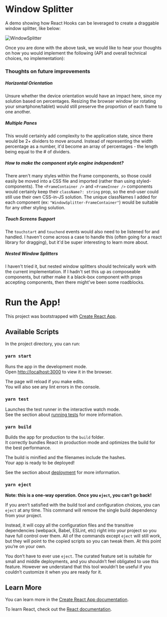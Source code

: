 # Window Splitter

A demo showing how React Hooks can be leveraged to create a draggable window splitter, like below:

![WindowSplitter](https://camo.githubusercontent.com/a0bf0d97ed76c5900458214b024ffe015a23c86f/68747470733a2f2f676973742e6769746875622e636f6d2f6f6c697669657274617373696e6172692f33386535303036366466383839346137633465306234366233396234326362382f7261772f6368726f6d652d6465762d746f6f6c732e676966)

Once you are done with the above task, we would like to hear your thoughts on how you would implement the following (API and overall technical choices, no implementation):

### Thoughts on future improvements

##### Horizontal Orientation

Unsure whether the device orientation would have an impact here, since my solution based on percentages. Resizing the browser window (or rotating your smartphone/tablet) would still preserve the proportion of each frame to one another.

##### Multiple Panes

This would certainly add complexity to the application state, since there would be 2+ dividers to move around. Instead of representing the width percentage as a number, it'd become an array of percentages - the length being equal to the # of dividers.

##### How to make the component style engine independent?

There aren't many styles within the Frame components, so those could easily be moved into a CSS file and imported (rather than using styled-components). The `<FrameContainer />` and `<FrameInner />` components would certainly keep their `className?: string` prop, so the end-user could still use their own CSS-in-JS solution. The unique classNames I added for each component (ex: `"WindowSplitter-FrameContainer"`) would be suitable for any other styling solution.

##### Touch Screens Support

The `touchstart` and `touchend` events would also need to be listened for and handled. I haven't come across a case to handle this (often going for a react library for dragging), but it'd be super interesting to learn more about.

##### Nested Window Splitters

I haven't tried it, but nested window splitters should technically work with the current implementation. If I hadn't set this up as composeable components, but rather make it a black-box component with props accepting components, then there might've been some roadblocks.

# Run the App!

This project was bootstrapped with [Create React App](https://github.com/facebook/create-react-app).

## Available Scripts

In the project directory, you can run:

### `yarn start`

Runs the app in the development mode.<br />
Open [http://localhost:3000](http://localhost:3000) to view it in the browser.

The page will reload if you make edits.<br />
You will also see any lint errors in the console.

### `yarn test`

Launches the test runner in the interactive watch mode.<br />
See the section about [running tests](https://facebook.github.io/create-react-app/docs/running-tests) for more information.

### `yarn build`

Builds the app for production to the `build` folder.<br />
It correctly bundles React in production mode and optimizes the build for the best performance.

The build is minified and the filenames include the hashes.<br />
Your app is ready to be deployed!

See the section about [deployment](https://facebook.github.io/create-react-app/docs/deployment) for more information.

### `yarn eject`

**Note: this is a one-way operation. Once you `eject`, you can’t go back!**

If you aren’t satisfied with the build tool and configuration choices, you can `eject` at any time. This command will remove the single build dependency from your project.

Instead, it will copy all the configuration files and the transitive dependencies (webpack, Babel, ESLint, etc) right into your project so you have full control over them. All of the commands except `eject` will still work, but they will point to the copied scripts so you can tweak them. At this point you’re on your own.

You don’t have to ever use `eject`. The curated feature set is suitable for small and middle deployments, and you shouldn’t feel obligated to use this feature. However we understand that this tool wouldn’t be useful if you couldn’t customize it when you are ready for it.

## Learn More

You can learn more in the [Create React App documentation](https://facebook.github.io/create-react-app/docs/getting-started).

To learn React, check out the [React documentation](https://reactjs.org/).
